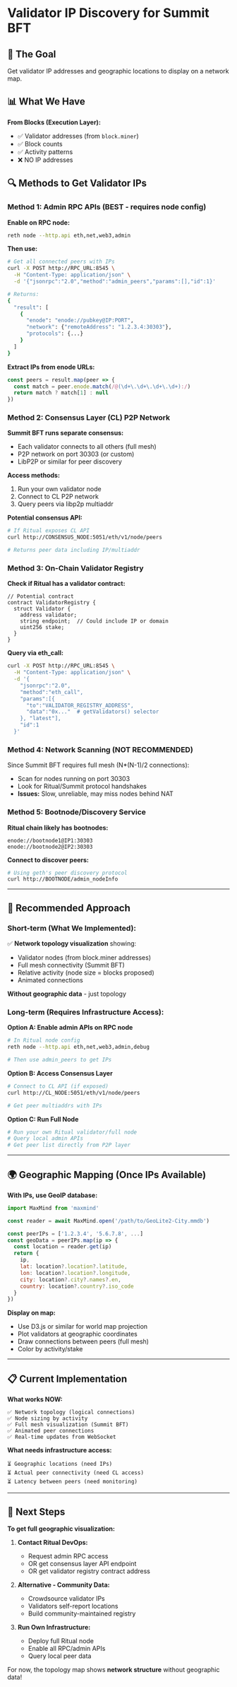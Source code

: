 # Validator IP Discovery for Summit BFT

## 🎯 The Goal

Get validator IP addresses and geographic locations to display on a network map.

## 📊 What We Have

**From Blocks (Execution Layer):**
- ✅ Validator addresses (from `block.miner`)
- ✅ Block counts
- ✅ Activity patterns
- ❌ NO IP addresses

## 🔍 Methods to Get Validator IPs

### **Method 1: Admin RPC APIs (BEST - requires node config)**

**Enable on RPC node:**
```bash
reth node --http.api eth,net,web3,admin
```

**Then use:**
```bash
# Get all connected peers with IPs
curl -X POST http://RPC_URL:8545 \
  -H "Content-Type: application/json" \
  -d '{"jsonrpc":"2.0","method":"admin_peers","params":[],"id":1}'

# Returns:
{
  "result": [
    {
      "enode": "enode://pubkey@IP:PORT",
      "network": {"remoteAddress": "1.2.3.4:30303"},
      "protocols": {...}
    }
  ]
}
```

**Extract IPs from enode URLs:**
```javascript
const peers = result.map(peer => {
  const match = peer.enode.match(/@(\d+\.\d+\.\d+\.\d+):/)
  return match ? match[1] : null
})
```

### **Method 2: Consensus Layer (CL) P2P Network**

**Summit BFT runs separate consensus:**
- Each validator connects to all others (full mesh)
- P2P network on port 30303 (or custom)
- LibP2P or similar for peer discovery

**Access methods:**
1. Run your own validator node
2. Connect to CL P2P network
3. Query peers via libp2p multiaddr

**Potential consensus API:**
```bash
# If Ritual exposes CL API
curl http://CONSENSUS_NODE:5051/eth/v1/node/peers

# Returns peer data including IP/multiaddr
```

### **Method 3: On-Chain Validator Registry**

**Check if Ritual has a validator contract:**
```solidity
// Potential contract
contract ValidatorRegistry {
  struct Validator {
    address validator;
    string endpoint;  // Could include IP or domain
    uint256 stake;
  }
}
```

**Query via eth_call:**
```bash
curl -X POST http://RPC_URL:8545 \
  -H "Content-Type: application/json" \
  -d '{
    "jsonrpc":"2.0",
    "method":"eth_call",
    "params":[{
      "to":"VALIDATOR_REGISTRY_ADDRESS",
      "data":"0x..."  # getValidators() selector
    }, "latest"],
    "id":1
  }'
```

### **Method 4: Network Scanning (NOT RECOMMENDED)**

Since Summit BFT requires full mesh (N*(N-1)/2 connections):
- Scan for nodes running on port 30303
- Look for Ritual/Summit protocol handshakes
- **Issues:** Slow, unreliable, may miss nodes behind NAT

### **Method 5: Bootnode/Discovery Service**

**Ritual chain likely has bootnodes:**
```
enode://bootnode1@IP1:30303
enode://bootnode2@IP2:30303
```

**Connect to discover peers:**
```bash
# Using geth's peer discovery protocol
curl http://BOOTNODE/admin_nodeInfo
```

---

## 🎯 Recommended Approach

### **Short-term (What We Implemented):**

✅ **Network topology visualization** showing:
- Validator nodes (from block.miner addresses)
- Full mesh connectivity (Summit BFT)
- Relative activity (node size = blocks proposed)
- Animated connections

**Without geographic data** - just topology

### **Long-term (Requires Infrastructure Access):**

**Option A: Enable admin APIs on RPC node**
```bash
# In Ritual node config
reth node --http.api eth,net,web3,admin,debug

# Then use admin_peers to get IPs
```

**Option B: Access Consensus Layer**
```bash
# Connect to CL API (if exposed)
curl http://CL_NODE:5051/eth/v1/node/peers

# Get peer multiaddrs with IPs
```

**Option C: Run Full Node**
```bash
# Run your own Ritual validator/full node
# Query local admin APIs
# Get peer list directly from P2P layer
```

---

## 🌍 Geographic Mapping (Once IPs Available)

**With IPs, use GeoIP database:**

```javascript
import MaxMind from 'maxmind'

const reader = await MaxMind.open('/path/to/GeoLite2-City.mmdb')

const peerIPs = ['1.2.3.4', '5.6.7.8', ...]
const geoData = peerIPs.map(ip => {
  const location = reader.get(ip)
  return {
    ip,
    lat: location?.location?.latitude,
    lon: location?.location?.longitude,
    city: location?.city?.names?.en,
    country: location?.country?.iso_code
  }
})
```

**Display on map:**
- Use D3.js or similar for world map projection
- Plot validators at geographic coordinates
- Draw connections between peers (full mesh)
- Color by activity/stake

---

## 📋 Current Implementation

**What works NOW:**
```
✅ Network topology (logical connections)
✅ Node sizing by activity
✅ Full mesh visualization (Summit BFT)
✅ Animated peer connections
✅ Real-time updates from WebSocket
```

**What needs infrastructure access:**
```
⏳ Geographic locations (need IPs)
⏳ Actual peer connectivity (need CL access)
⏳ Latency between peers (need monitoring)
```

---

## 🔧 Next Steps

**To get full geographic visualization:**

1. **Contact Ritual DevOps:**
   - Request admin RPC access
   - OR get consensus layer API endpoint
   - OR get validator registry contract address

2. **Alternative - Community Data:**
   - Crowdsource validator IPs
   - Validators self-report locations
   - Build community-maintained registry

3. **Run Own Infrastructure:**
   - Deploy full Ritual node
   - Enable all RPC/admin APIs
   - Query local peer data

For now, the topology map shows **network structure** without geographic data!

